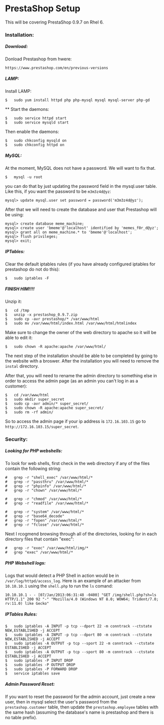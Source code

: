 # PrestaShop Setup

This will be covering PrestaShop 0.9.7 on Rhel 6.

### Installation:

##### Download:

Donload Prestashop from hwere:
```
https://www.prestashop.com/en/previous-versions
```

##### LAMP:

Install LAMP:
```
$	sudo yum install httpd php php-mysql mysql mysql-server php-gd
```
**
Start the daemons:
```
$	sudo service httpd start
$	sudo service mysqld start
```

Then enable the daemons:
```
$	sudo chkconfig mysqld on	
$	sudo chkconfig httpd on	
```

##### MySQL:

At the moment, MySQL does not have a password. We will want to fix that.
```
$	mysql -u root
```

you can do that by just updating the password field in the mysql.user table. Like this, if you want the password to be `m3m3z4d@yz`:
```
mysql> update mysql.user set password = password('m3m3z4d@yz');
```

After that we will need to create the database and user that Prestashop will be using:
```
mysql> create database meme_machine;
mysql> create user 'bmeme'@'localhost' identified by 'memes_f0r_d@yz';
mysql> grant all on meme_machine.* to 'bmeme'@'localhost';
mysql> flush privileges;
mysql> exit;
```

##### IPTables:

Clear the default iptables rules (if you have already configured iptables for prestashop do not do this):
```
$	sudo iptables -F
```



##### FINISH HIM!!!!

Unzip it:
```
$	cd /tmp
$	unzip -x prestashop_0.9.7.zip
$	sudo cp -avr prestashop/* /var/www/html
$	sudo mv /var/www/html/index.html /var/www/html/htmlindex
```

Make sure to change the owner of the web directory to apache so it will be able to edit it:
```
$	sudo chown -R apache:apache /var/www/html/
```

The next step of the installation should be able to be completed by going to the website with a broswer. After the installation you will need to remove the `instal` directory.

After that, you will need to rename the admin directory to something else in order to access the admin page (as an admin you can't log in as a customer):
```
$	cd /var/www/html
$	sudo mkdir super_secret
$	sudo cp -avr admin/* super_secret/
$	sudo chown -R apache:apache super_secret/
$	sudo rm -rf admin/
```

So to access the admin page if your ip address is `172.16.103.15` go to `http://172.16.103.15/super_secret`.

### Security:

##### Looking for PHP webshells:

To look for web shells, first check in the web directory if any of the files contain the following string:
```
#	grep -r "shell_exec" /var/www/html/*
#	grep -r "passthru" /var/www/html/*
#	grep -r "phpinfo" /var/www/html/*
#	grep -r "chown" /var/www/html/*
```

```
#	grep -r "chmod" /var/www/html/*
#	grep -r "readfile" /var/www/html/*
```

```
#	grep -r "system" /var/www/html/*
#	grep -r "base64_decode"
#	grep -r "fopen" /var/www/html/*
#	grep -r "fclose" /var/www/html/*
```
Next I rcogmend browsing through all of the directories, looking for in each directory files that contain "exec":
```
#	grep -r "exec" /var/www/html/img/*
#	grep "exec" /var/www/html/*
```

##### PHP Webshell logs:
Logs that would detect a PHP Shell in action would be in `/var/log/httpd/access_log`. Here is an example of an attacker from `10.10.10.1` using the `shell.php` to run the `ls` comand:
```
10.10.10.1 - - [07/Jan/2013:06:31:48 -0400] "GET /img/shell.php?sh=ls HTTP/1.1" 200 92 "-" "Mozilla/4.0 (Windows NT 8.0; WOW64; Trident/7.0; rv:11.0) like Gecko"
```

##### IPTables Rules:
```
$	sudo iptables -A INPUT -p tcp --dport 22 -m conntrack --ctstate NEW,ESTABLISHED -j ACCEPT
$	sudo iptables -A INPUT -p tcp --dport 80 -m conntrack --ctstate NEW,ESTABLISHED -j ACCEPT
$	sudo iptables -A OUTPUT -p tcp --sport 22 -m conntrack --ctstate ESTABLISHED -j ACCEPT
$	sudo iptables -A OUTPUT -p tcp --sport 80 -m conntrack --ctstate ESTABLISHED -j ACCEPT
$	sudo iptables -P INPUT DROP
$	sudo iptables -P OUTPUT DROP
$	sudo iptables -P FORWARD DROP
$	service iptables save
```

##### Admin Password Reset:

If you want to reset the password for the admin account, just create a new user, then in mysql select the user's password from the `prestashop.customer` table, then update the `prestashop.employee` tables with the same hash (assuming the database's name is prestashop and there is no table prefix).

